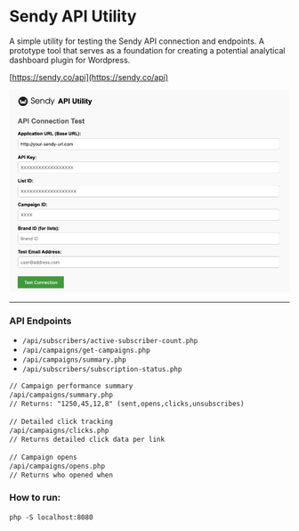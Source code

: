 # Sendy API Utility

A simple utility for testing the Sendy API connection and endpoints. A prototype tool that serves as a foundation for creating a potential analytical dashboard plugin for Wordpress.

[https://sendy.co/api](https://sendy.co/api)

![Screenshot of Sendy API Utility](screenshot.png)

---

### API Endpoints

- `/api/subscribers/active-subscriber-count.php`
- `/api/campaigns/get-campaigns.php`
- `/api/campaigns/summary.php`
- `/api/subscribers/subscription-status.php`

```
// Campaign performance summary
/api/campaigns/summary.php
// Returns: "1250,45,12,8" (sent,opens,clicks,unsubscribes)

// Detailed click tracking  
/api/campaigns/clicks.php
// Returns detailed click data per link

// Campaign opens
/api/campaigns/opens.php  
// Returns who opened when
```

### How to run:

`php -S localhost:8080`